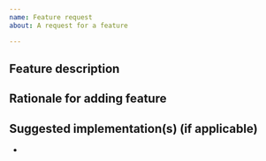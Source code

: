 ```yaml
---
name: Feature request
about: A request for a feature

---
```


## Feature description


## Rationale for adding feature


## Suggested implementation(s) (if applicable)
- 
